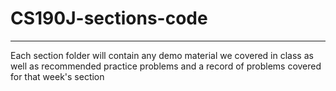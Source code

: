 # CS190J-sections-code
---
Each section folder will contain any demo material we covered in class as well as recommended practice problems and a record of problems covered for that week's section